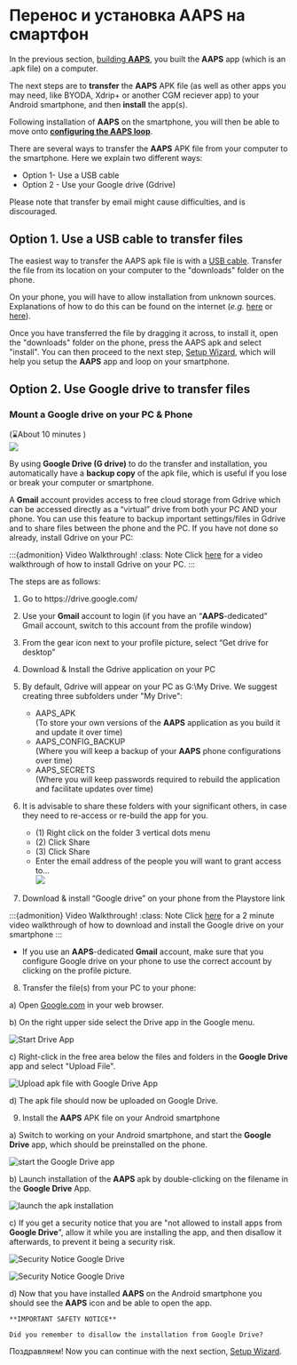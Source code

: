 # Перенос и установка AAPS на смартфон

In the previous section, [building **AAPS**](../building-AAPS.md), you built the **AAPS** app (which is an .apk file) on a computer.

The next steps are to **transfer** the **AAPS** APK file (as well as other apps you may need, like BYODA, Xdrip+ or another CGM reciever app) to your Android smartphone, and then **install** the app(s).

Following installation of **AAPS** on the smartphone, you will then be able to move onto [**configuring the AAPS loop**](configuring-the-AAPS-loop.md).

There are several ways to transfer the **AAPS** APK file from your computer to the smartphone. Here we explain two different ways:

- Option 1-  Use a USB cable
- Option 2 -  Use your Google drive (Gdrive)

Please note that transfer by email might cause difficulties, and is discouraged.

## Option 1. Use a USB cable to transfer files

The easiest way to transfer the AAPS apk file is with a  [USB cable](https://support.google.com/android/answer/9064445?hl=en). Transfer the file from its location on your computer to the "downloads" folder on the phone.

On your phone, you will have to allow installation from unknown sources. Explanations of how to do this can be found on the internet (_e.g._ [here](https://www.expressvpn.com/de/support/vpn-setup/enable-apk-installs-android/) or [here](https://www.androidcentral.com/unknown-sources)).

Once you have transferred the file by dragging it across, to install it, open the "downloads" folder on the phone, press the AAPS apk and select "install". You can then proceed to the next step, [Setup Wizard](../Installing-AndroidAPS/setup-wizard.md), which will help you setup the **AAPS** app and loop on your smartphone.

## Option 2. Use Google drive to transfer files

### **Mount a Google drive on your PC & Phone**

(⌛About 10 minutes )\
![](../images/Building-the-App/building_0015.png)

By using **Google Drive (G drive)** to do the transfer and installation, you automatically have a **backup copy** of the apk file, which is useful if you lose or break your computer or smartphone.

A **Gmail** account provides access to free cloud storage from Gdrive which can be accessed directly as a “virtual” drive from both your PC AND your phone. You can use this feature to backup important settings/files in Gdrive and to share files between the phone and the PC.
If you have not done so already, install Gdrive on your PC:

:::{admonition}  Video Walkthrough!
:class: Note
Click [here](https://drive.google.com/file/d/1EnaQ7U8U7M84vOFjcMRoB43dNwqUuLty/view?usp=drive_link) for a video walkthrough of how to install Gdrive on your PC.
:::

The steps are as follows:

1. Go to https\://drive.google.com/ 

2. Use your **Gmail** account to login (if you have an “**AAPS**-dedicated” Gmail account, switch to this account from the profile window)

3. From the gear icon next to your profile picture, select “Get drive for desktop”  

4. Download & Install the Gdrive application on your PC

5. By default, Gdrive will appear on your PC as G:\My Drive. We suggest creating three subfolders under "My Drive":

   - AAPS_APK  \
     (To store your own versions of the **AAPS** application as you build it and update it over time)
   - AAPS_CONFIG_BACKUP\
     (Where you will keep a backup of your **AAPS** phone configurations over time)
   - AAPS_SECRETS \
     (Where you will keep passwords required to rebuild the application and facilitate updates over time)

6. It is advisable to share these folders with your significant others, in case they need to re-access or re-build the app for you. 

   - (1) Right click on the folder 3 vertical dots menu
   - (2) Click Share 
   - (3) Click Share 
   - Enter the email address of the people you will want to grant access to…\
     ![](../images/Building-the-App/building_0016.png)

7. Download & install “Google drive” on your phone from the Playstore link

:::{admonition}  Video Walkthrough!
:class: Note
Click [here](https://drive.google.com/file/d/1--qwxp95cG8pwCv1pDFZuuOl6ue22W4H/view?usp=drive_link) for a  2 minute video walkthrough of how to download and install the Google drive on your smartphone
:::

- If you use an **AAPS**-dedicated **Gmail** account, make sure that you configure Google drive on your phone to use the correct account by clicking on the profile picture.

8. Transfer the file(s) from your PC to your phone:

a) Open [Google.com](https://www.google.com/) in your web browser.

b) On the right upper side select the Drive app in the Google menu.

![Start Drive App](../images/GoogleDriveInWebbrowser.png)

c) Right-click in the free area below the files and folders in the **Google Drive** app and select "Upload File".

![Upload apk file with Google Drive App](../images/GoogleDriveUploadFile.png)

d) The apk file should now be uploaded on Google Drive.

9. Install  the **AAPS** APK file on your Android smartphone

a) Switch to working on your Android smartphone, and start the **Google Drive** app, which should be preinstalled on the phone.

![start the Google Drive app](../images/GoogleDriveMobileAPPLaunch.png)

b) Launch installation of the **AAPS** apk by double-clicking on the filename in the **Google Drive** App.

![launch the apk installation](../images/GoogleDriveMobileUploadedAPK.png)

c) If you get a security notice that you are "not allowed to install apps from **Google Drive**", allow it while you are installing the app, and then disallow it afterwards, to prevent it being a security risk.

![Security Notice Google Drive](../images/GoogleDriveMobileMissingSecuritySetting.png)

![Security Notice Google Drive](../images/GoogleDriveMobileSettingSecuritySetting.png)

d) Now that you have installed **AAPS** on the Android smartphone you should see the **AAPS** icon and be able to open the app.

```{warning}
**IMPORTANT SAFETY NOTICE**

Did you remember to disallow the installation from Google Drive?

```

Поздравляем! Now you can continue with the next section, [Setup Wizard](../Installing-AndroidAPS/setup-wizard.md).
